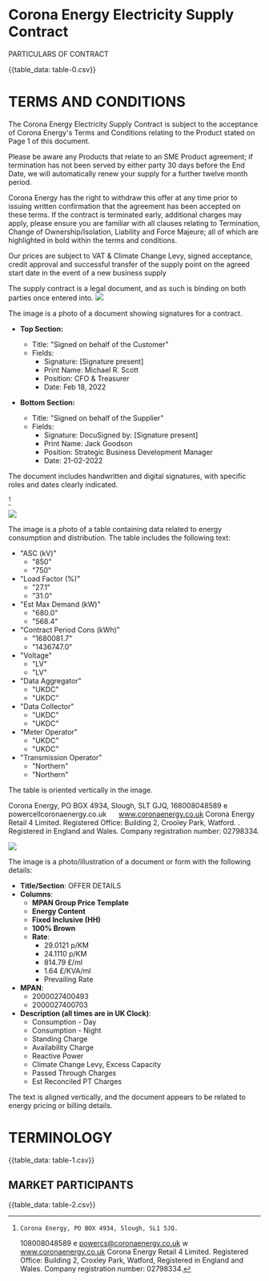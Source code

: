 # Corona Energy Electricity Supply Contract 

PARTICULARS OF CONTRACT

{{table_data: table-0.csv}}

# TERMS AND CONDITIONS 

The Corona Energy Electricity Supply Contract is subject to the acceptance of Corona Energy's Terms and Conditions relating to the Product stated on Page 1 of this document.

Please be aware any Products that relate to an SME Product agreement; if termination has not been served by either party 30 days before the End Date, we will automatically renew your supply for a further twelve month period.

Corona Energy has the right to withdraw this offer at any time prior to issuing written confirmation that the agreement has been accepted on these terms. If the contract is terminated early, additional charges may apply, please ensure you are familiar with all clauses relating to Termination, Change of Ownership/Isolation, Liability and Force Majeure; all of which are highlighted in bold within the terms and conditions.

Our prices are subject to VAT \& Climate Change Levy, signed acceptance, credit approval and successful transfer of the supply point on the agreed start date in the event of a new business supply

The supply contract is a legal document, and as such is binding on both parties once entered into.
![](images/img-0.jpeg)

The image is a photo of a document showing signatures for a contract. 

- **Top Section:**
  - Title: "Signed on behalf of the Customer"
  - Fields:
    - Signature: [Signature present]
    - Print Name: Michael R. Scott
    - Position: CFO & Treasurer
    - Date: Feb 18, 2022

- **Bottom Section:**
  - Title: "Signed on behalf of the Supplier"
  - Fields:
    - Signature: DocuSigned by: [Signature present]
    - Print Name: Jack Goodson
    - Position: Strategic Business Development Manager
    - Date: 21-02-2022

The document includes handwritten and digital signatures, with specific roles and dates clearly indicated.

[^0]
[^0]:    Corona Energy, PO BOX 4934, Slough, SL1 5JQ.
    108008048589 e powercs@coronaenergy.co.uk w www.coronaenergy.co.uk
    Corona Energy Retail 4 Limited. Registered Office: Building 2, Croxley Park, Watford, Registered in England and Wales. Company registration number: 02798334.

![](images/img-1.jpeg)

The image is a photo of a table containing data related to energy consumption and distribution. The table includes the following text:

- "ASC (kV)"
  - "850"
  - "750"
- "Load Factor (%)"
  - "27.1"
  - "31.0"
- "Est Max Demand (kW)"
  - "680.0"
  - "568.4"
- "Contract Period Cons (kWh)"
  - "1680081.7"
  - "1436747.0"
- "Voltage"
  - "LV"
  - "LV"
- "Data Aggregator"
  - "UKDC"
  - "UKDC"
- "Data Collector"
  - "UKDC"
  - "UKDC"
- "Meter Operator"
  - "UKDC"
  - "UKDC"
- "Transmission Operator"
  - "Northern"
  - "Northern"

The table is oriented vertically in the image.

Corona Energy, PO BGX 4934, Slough, SLT GJQ,
168008048589 e powercellcoronaenergy.co.uk $\quad$ www.coronaenergy.co.uk Corona Energy Retail 4 Limited. Registered Office: Building 2, Crooley Park, Watford. . Registered in England and Wales. Company registration number: 02798334.

![](images/img-2.jpeg)

The image is a photo/illustration of a document or form with the following details:

- **Title/Section**: OFFER DETAILS
- **Columns**:
  - **MPAN Group Price Template**
  - **Energy Content**
  - **Fixed Inclusive (HH)**
  - **100% Brown**
  - **Rate**: 
    - 29.0121 p/KM
    - 24.1110 p/KM
    - 814.79 £/ml
    - 1.64 £/KVA/ml
    - Prevailing Rate
- **MPAN**:
  - 2000027400493
  - 2000027400703
- **Description (all times are in UK Clock)**:
  - Consumption - Day
  - Consumption - Night
  - Standing Charge
  - Availability Charge
  - Reactive Power
  - Climate Change Levy, Excess Capacity
  - Passed Through Charges
  - Est Reconciled PT Charges

The text is aligned vertically, and the document appears to be related to energy pricing or billing details.

# TERMINOLOGY 

{{table_data: table-1.csv}}

## MARKET PARTICIPANTS

{{table_data: table-2.csv}}
